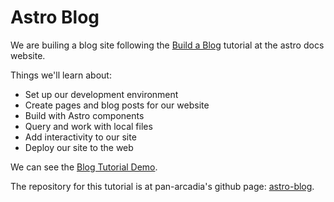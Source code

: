 # Astro Blog

We are builing a blog site following the [Build a Blog](https://docs.astro.build/en/tutorial/0-introduction/) tutorial at the astro docs website.

Things we'll learn about:

- Set up our development environment
- Create pages and blog posts for our website
- Build with Astro components
- Query and work with local files
- Add interactivity to our site
- Deploy our site to the web

We can see the [Blog Tutorial Demo](https://stackblitz.com/github/withastro/blog-tutorial-demo/tree/complete?file=src%2Fpages%2Findex.astro).

The repository for this tutorial is at pan-arcadia's github page: [astro-blog](https://github.com/pan-arcadia/astro-blog).
